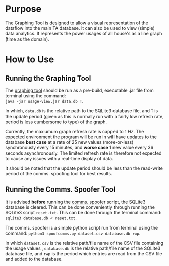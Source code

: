 # Purpose

The Graphing Tool is designed to allow a visual representation of the dataflow into the main TA database. It can also be used to view (simple) data analytics. It represents the power usages of all house's as a line graph (time as the domain).



# How to Use
## Running the Graphing Tool
The [graphing tool](https://github.com/carleton-smart-grid/usage-visualizer/blob/master/src/ctrl/UsageControl.java) should be run as a pre-build, executable .jar file from terminal using the command:<br> `java -jar usage-view.jar data.db T`.


In which, `data.db` is the relative path to the SQLite3 database file, and `T` is the update period (given as this is normally run with a fairly low refresh rate, period is less cumbersome to type) of the graph.

Currently, the maxiumum graph refresh rate is capped to 1 *Hz*. The expected environment the program will be run in will have updates to the database **best case** at a rate of
25 new values (more-or-less) synchronously every 15 minutes, and **worse case** 1 new value every 36 seconds asynchronously. The limited refresh rate is therefore not expected to cause any issues with a real-time display of data.

It should be noted that the update period should be less than the read-write period of the comms. spoofing tool for best results.



## Running the Comms. Spoofer Tool
It is advised **before** running the [comms. spoofer](https://github.com/carleton-smart-grid/usage-visualizer/blob/master/dat/spoofcomms.py) script, the SQLite3 database is cleared. This can be done conveniently through running the SQLite3 script `reset.txt`. This can be done through the terminal command:<br> `sqlite3 database.db < reset.txt`.

The comms. spoofer is a simple python script run from terminal using the command: `python3 spoofcomms.py dataset.csv database.db rwp`.

In which `dataset.csv` is the relative path/file name of the CSV file containing the usage values ,  `database.db` is the relative path/file name of the SQLite3 database file, and `rwp` is the period which entries are read from the CSV file and added to the database.
